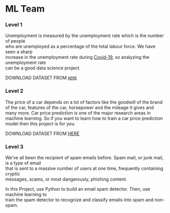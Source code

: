 # ML Team

### Level 1

Unemployment is measured by the unemployment rate which is the number of people\
who are unemployed as a percentage of the total labour force. We have seen a sharp\
increase in the unemployment rate during [Covid-19](https://www.canva.com/link?target=https%3A%2F%2Fthecleverprogrammer.com%2F2021%2F04%2F13%2Fcovid-19-vaccines-analysis-with-python%2F\&design=DAFSZMvBiCI\&accessRole=viewer\&linkSource=document), so analyzing the unemployment rate\
can be a good data science project.

DOWNLOAD DATASET FROM [`HERE`](https://www.kaggle.com/datasets/vineethakkinapalli/impact-of-covid19-on-employment-ilostat)

### Level 2

The price of a car depends on a lot of factors like the goodwill of the brand of the car, features of the car, horsepower and the mileage it gives and many more. Car price prediction is one of the major research areas in machine learning. So if you want to learn how to train a car price prediction model then this project is for you.

DOWNLOAD DATASET FROM [HERE](https://www.kaggle.com/datasets/hellbuoy/car-price-prediction?select=CarPrice\_Assignment.csv)

### Level 3

We’ve all been the recipient of spam emails before. Spam mail, or junk mail, is a type of email\
that is sent to a massive number of users at one time, frequently containing cryptic\
messages, scams, or most dangerously, phishing content.

In this Project, use Python to build an email spam detector. Then, use machine learning to\
train the spam detector to recognize and classify emails into spam and non-spam.
